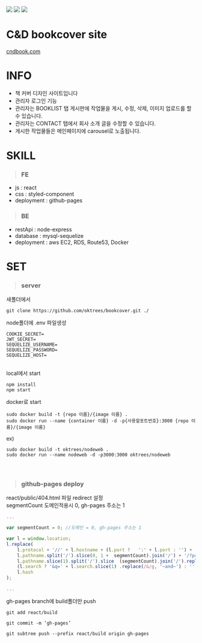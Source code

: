 
<div>
  <img src="https://img.shields.io/github/stars/oktrees/bookcover"/>
  <img src="https://img.shields.io/github/issues/oktrees/bookcover"/>
  <img src="https://hits.seeyoufarm.com/api/count/incr/badge.svg?url=https%3A%2F%2Fgithub.com%2Foktrees&count_bg=%2379C83D&title_bg=%23555555&icon=&icon_color=%23E7E7E7&title=hits&edge_flat=false"/>  
</div>

# C&D bookcover site  

<a href="https://cndbook.com/">cndbook.com</a><br/>

# INFO

* 책 커버 디자인 사이트입니다</br>
* 관리자 로그인 기능
* 관리자는 BOOKLIST 탭 게시판에 작업물을 게시, 수정, 삭제, 이미지 업로드를 할 수 있습니다.<br/> 
* 관리자는 CONTACT 탭에서 회사 소개 글을 수정할 수 있습니다. <br/>
* 게시한 작업물들은 메인페이지에 carousel로 노출됩니다.<br/>


# SKILL

> ### FE 
* js : react
* css : styled-component
* deployment : github-pages

> ### BE
* restApi : node-express
* database : mysql-sequelize
* deployment : aws EC2, RDS, Route53, Docker

# SET

> ### server

새폴더에서
```
git clone https://github.com/oktrees/bookcover.git ./
```

node폴더에 .env 파일생성
```
COOKIE_SECRET=
JWT_SECRET=
SEQUELIZE_USERNAME=
SEQUELIZE_PASSWORD=
SEQUELIZE_HOST=
```
##

local에서 start
```
npm install
npm start
```
docker로 start
```
sudo docker build -t {repo 이름}/{image 이름} .
sudo docker run --name {container 이름} -d -p{사용할포트번호}:3000 {repo 이름}/{image 이름}
```
ex)
```
sudo docker build -t oktrees/nodeweb .
sudo docker run --name nodeweb -d -p3000:3000 oktrees/nodeweb
```
<br/>

##

> ### github-pages deploy
react/public/404.html 파일 redirect 설정 <br/>
segmentCount 도메인적용시 0, gh-pages 주소는 1
```javascript
...

var segmentCount = 0; //도메인 = 0, gh-pages 주소는 1

var l = window.location;
l.replace(
    l.protocol + '//' + l.hostname + (l.port ?   ':' + l.port : '') +
    l.pathname.split('/').slice(0, 1 +  segmentCount).join('/') + '/?p=/' +
    l.pathname.slice(1).split('/').slice  (segmentCount).join('/').replace(/&/g,  '~and~') +
    (l.search ? '&q=' + l.search.slice(1) .replace(/&/g, '~and~') : '') +
    l.hash
);

...
```
gh-pages branch에 build폴더만 push
```
git add react/build

git commit -m ‘gh-pages’

git subtree push --prefix react/build origin gh-pages
```
